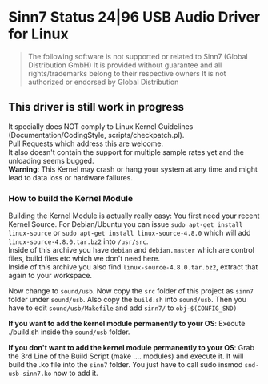 # Sinn7 Status 24|96 USB Audio Driver for Linux

> The following software is not supported or related to Sinn7 (Global Distribution GmbH) 
> It is provided without guarantee and all rights/trademarks belong to their respective owners
> It is not authorized or endorsed by Global Distribution

## This driver is still work in progress
It specially does NOT comply to Linux Kernel Guidelines (Documentation/CodingStyle, scripts/checkpatch.pl).  
Pull Requests which address this are welcome.  
It also doesn't contain the support for multiple sample rates yet and the unloading seems bugged.  
**Warning**: This Kernel may crash or hang your system at any time and might lead to data loss or hardware failures.

### How to build the Kernel Module
Building the Kernel Module is actually really easy: You first need your recent Kernel Source.
For Debian/Ubuntu you can issue `sudo apt-get install linux-source` or `sudo apt-get install linux-source-4.8.0`
which will add `linux-source-4.8.0.tar.bz2` into `/usr/src`.  
Inside of this archive you have `debian` and `debian.master` which are control files, build files etc which we don't need here.  
Inside of this archive you also find `linux-source-4.8.0.tar.bz2`, extract that again to your workspace.  
  
Now change to `sound/usb`. Now copy the `src` folder of this project as `sinn7` folder under `sound/usb`. Also copy the `build.sh` into `sound/usb`.
Then you have to edit `sound/usb/Makefile` and add `sinn7/` to `obj-$(CONFIG_SND)`

**If you want to add the kernel module permanently to your OS**: Execute ./build.sh inside the `sound/usb` folder.  

**If you don't want to add the kernel module permanently to your OS**: Grab the 3rd Line of the Build Script (make .... modules) and execute it. It will build the .ko file into the `sinn7` folder. You just have to call sudo insmod `snd-usb-sinn7.ko` now to add it.
